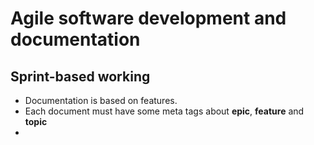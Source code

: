 # Agile software development and documentation

## Sprint-based working

* Documentation is based on features.
* Each document must have some meta tags about **epic**, **feature** and **topic**
* 
